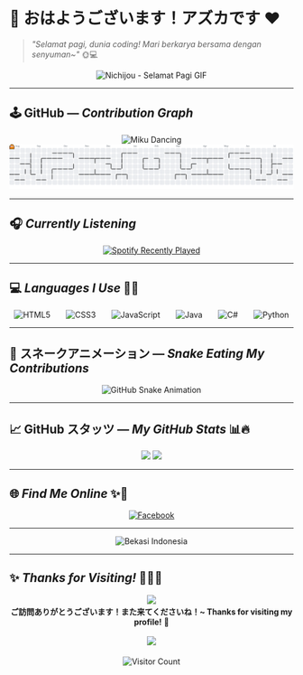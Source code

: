 # 🌸 おはようございます！アズカです ❤️  
> *"Selamat pagi, dunia coding! Mari berkarya bersama dengan senyuman~"* 🌞💻

<div align="center">
  <img src="https://media1.tenor.com/m/eaNIf0hiKPkAAAAd/nichijou-selamat-pagi.gif" height="350" alt="Nichijou - Selamat Pagi GIF" />
</div>

---

## 🕹️ GitHub — *Contribution Graph*

<div align="center">
  <img src="https://media1.tenor.com/m/S-Co5OMRptUAAAAd/miku-hatsune-miku.gif" height="250" alt="Miku Dancing" />
</div>

<picture>
  <source media="(prefers-color-scheme: dark)" srcset="https://raw.githubusercontent.com/Azelzy/Azelzy/output/pacman-contribution-graph-dark.svg">
  <source media="(prefers-color-scheme: light)" srcset="https://raw.githubusercontent.com/Azelzy/Azelzy/output/pacman-contribution-graph.svg">
  <img src="https://raw.githubusercontent.com/Azelzy/Azelzy/output/pacman-contribution-graph.svg" alt="Pacman Contribution Graph" />
</picture>

---

## 🎧 *Currently Listening*

<div align="center">
  <a href="https://open.spotify.com/user/vgwrcri8ooj60jht8vi85o1u6">
    <img src="https://spotify-recently-played-readme.vercel.app/api?user=vgwrcri8ooj60jht8vi85o1u6&count=1&unique=true" alt="Spotify Recently Played" />
  </a>
</div>

---

## 💻 *Languages I Use* 🧠✨

<div align="center">
  <img src="https://cdn.jsdelivr.net/gh/devicons/devicon/icons/html5/html5-original.svg" height="50" alt="HTML5" />
  <img width="20" />
  <img src="https://cdn.jsdelivr.net/gh/devicons/devicon/icons/css3/css3-original.svg" height="50" alt="CSS3" />
  <img width="20" />
  <img src="https://cdn.jsdelivr.net/gh/devicons/devicon/icons/javascript/javascript-original.svg" height="50" alt="JavaScript" />
  <img width="20" />
  <img src="https://cdn.jsdelivr.net/gh/devicons/devicon/icons/java/java-original.svg" height="50" alt="Java" />
  <img width="20" />
  <img src="https://cdn.jsdelivr.net/gh/devicons/devicon/icons/csharp/csharp-original.svg" height="50" alt="C#" />
  <img width="20" />
  <img src="https://cdn.jsdelivr.net/gh/devicons/devicon/icons/python/python-original.svg" height="50" alt="Python" />
</div>

---

## 🐍 スネークアニメーション — *Snake Eating My Contributions*

<div align="center">
  <img src="https://raw.githubusercontent.com/Azelzy/Azelzy/output/snake.svg" alt="GitHub Snake Animation" />
</div>

---

## 📈 GitHub スタッツ — *My GitHub Stats* 📊🔥

<div align="center">
  <img src="https://github-readme-stats.vercel.app/api?username=Azelzy&show_icons=true&theme=tokyonight&count_private=true&hide_title=false&rank_icon=github&custom_title=アズカのGitHub統計" height="150" />
  <img src="https://github-readme-stats.vercel.app/api/top-langs/?username=Azelzy&layout=compact&theme=tokyonight&langs_count=6" height="150" />
</div>

---

## 🌐 *Find Me Online* ✨📱

<div align="center">
  <a href="https://www.facebook.com/profile.php?id=61574071302904&locale=id_ID">
    <img src="https://raw.githubusercontent.com/maurodesouza/profile-readme-generator/master/src/assets/icons/social/facebook/default.svg" width="52" alt="Facebook" />
  </a>
</div>

---

<div align="center">
  <img src="https://media1.tenor.com/m/lPxty4wa4nEAAAAd/bekasi-indonesia.gif" height="300" alt="Bekasi Indonesia" />
</div>

---

## ✨ *Thanks for Visiting!* 🙇‍♀️💕

<div align="center">
  <img src="https://media1.tenor.com/d5INxd32FoMAAAAi/triple-baka-miku.gif" height="200" />
  <br />
  <b>ご訪問ありがとうございます！また来てくださいね！~ Thanks for visiting my profile!</b> 💫
  <br /><br />
  <img src="https://media.tenor.com/ouQzDmgC9CwAAAAi/miku-vocaloid.gif" height="150" />
  <br /><br />
  <img src="https://profile-counter.glitch.me/Azelzy/count.svg" alt="Visitor Count" />
</div>
